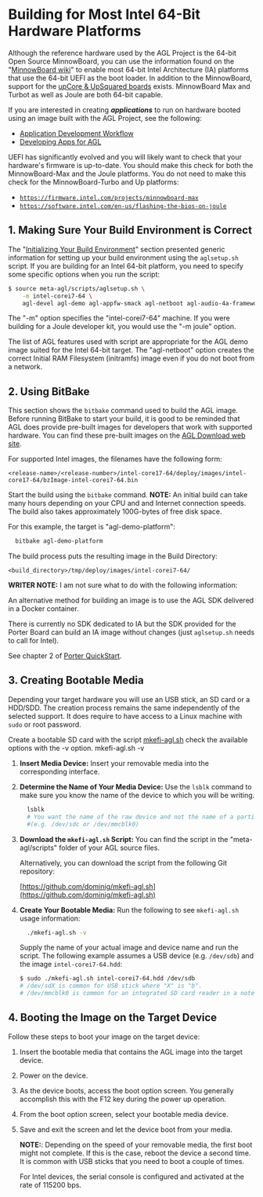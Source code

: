# Building for Most Intel 64-Bit Hardware Platforms

Although the reference hardware used by the AGL Project is the 64-bit Open Source MinnowBoard,
you can use the information found on the "[MinnowBoard wiki](https://minnowboard.org/)"
to enable most 64-bit Intel Architecture (IA) platforms that use the 64-bit
UEFI as the boot loader.
In addition to the MinnowBoard, support for the
[upCore & UpSquared boards](http://www.up-board.org/upsquared/) exists.
MinnowBoard Max and Turbot as well as Joule are both 64-bit capable.

If you are interested in creating ***applications*** to run on hardware booted
using an image built with the AGL Project, see the following:

* [Application Development Workflow](../../../app-workflow-intro.html/overview)
* [Developing Apps for AGL](https://wiki.automotivelinux.org/agl-distro/developer_resources_intel_apps)

UEFI has significantly evolved and you will likely want to check that your hardware's
firmware is up-to-date.
You should make this check for both the MinnowBoard-Max and the Joule platforms.
You do not need to make this check for the MinnowBoard-Turbo and Up platforms:

* [`https://firmware.intel.com/projects/minnowboard-max`](https://firmware.intel.com/projects/minnowboard-max)
* [`https://software.intel.com/en-us/flashing-the-bios-on-joule`](https://software.intel.com/en-us/flashing-the-bios-on-joule)

## 1. Making Sure Your Build Environment is Correct

The
"[Initializing Your Build Environment](../../../image-workflow-initialize-build-environment.html/Initializing-your-build-environment)"
section presented generic information for setting up your build environment
using the `aglsetup.sh` script.
If you are building for an Intel 64-bit platform, you need to specify some
specific options when you run the script:

```bash
$ source meta-agl/scripts/aglsetup.sh \
    -m intel-corei7-64 \
    agl-devel agl-demo agl-appfw-smack agl-netboot agl-audio-4a-framework
```

The "-m" option specifies the "intel-corei7-64" machine.
If you were building for a Joule developer kit, you would use the
"-m joule" option.

The list of AGL features used with script are appropriate for the AGL demo image suited
for the Intel 64-bit target.
The "agl-netboot" option creates the correct Initial RAM Filesystem (initramfs)
image even if you do not boot from a network.

## 2. Using BitBake

This section shows the `bitbake` command used to build the AGL image.
Before running BitBake to start your build, it is good to be reminded that AGL
does provide pre-built images for developers that work with supported hardware.
You can find these pre-built images on the
[AGL Download web site](https://download.automotivelinux.org/AGL/release).

For supported Intel images, the filenames have the following form:

```
<release-name>/<release-number>/intel-core17-64/deploy/images/intel-core17-64/bzImage-intel-corei7-64.bin
```

Start the build using the `bitbake` command.
**NOTE:** An initial build can take many hours depending on your
CPU and and Internet connection speeds.
The build also takes approximately 100G-bytes of free disk space.

For this example, the target is "agl-demo-platform":

```bash
  bitbake agl-demo-platform
```

The build process puts the resulting image in the Build Directory:

```
<build_directory>/tmp/deploy/images/intel-corei7-64/
```

**WRITER NOTE:** I am not sure what to do with the following information:

An alternative method for building an image is to use the AGL SDK delivered in a Docker container.

There is currently no SDK dedicated to IA but the SDK provided for the Porter Board can build an IA image without changes (just `aglsetup.sh` needs to call for Intel).

See chapter 2 of [Porter QuickStart](http://iot.bzh/download/public/2016/sdk/AGL-Kickstart-on-Renesas-Porter-board.pdf "wikilink").

## 3. Creating Bootable Media

Depending your target hardware you will use an USB stick, an SD card or a HDD/SDD.
The creation process remains the same independently of the selected support.
It does require to have access to a Linux machine with `sudo` or root password.

Create a bootable SD card with the script [mkefi-agl.sh](https://gerrit.automotivelinux.org/gerrit/gitweb?p=AGL/meta-agl.git;a=blob_plain;f=scripts/mkefi-agl.sh;hb=HEAD)
check the available options with the -v option. mkefi-agl.sh -v

1. **Insert Media Device:**
   Insert your removable media into the corresponding interface.

2. **Determine the Name of Your Media Device:**
   Use the `lsblk` command to make sure you know the name of the device to which you will be writing.

   ```bash
     lsblk
     # You want the name of the raw device and not the name of a partition on the media.
     #(e.g. /dev/sdc or /dev/mmcblk0)
   ```

3. **Download the `mkefi-agl.sh` Script:**
   You can find the script in the "meta-agl/scripts" folder of your AGL source files.

   Alternatively, you can download the script from the following Git repository:

   [https://github.com/dominig/mkefi-agl.sh](https://github.com/dominig/mkefi-agl.sh)

4. **Create Your Bootable Media:**
   Run the following to see `mkefi-agl.sh` usage information:

   ```bash
     ./mkefi-agl.sh -v
   ```

   Supply the name of your actual image and device name and run the script.
   The following example assumes a USB device (e.g. `/dev/sdb`) and the image
   `intel-corei7-64.hdd`:

   ```bash
   $ sudo ./mkefi-agl.sh intel-corei7-64.hdd /dev/sdb
   # /dev/sdX is common for USB stick where "X" is "b".
   # /dev/mmcblk0 is common for an integrated SD card reader in a notebook computer.
   ```

## 4. Booting the Image on the Target Device

Follow these steps to boot your image on the target device:

1. Insert the bootable media that contains the AGL image into the target device.

2. Power on the device.

3. As the device boots, access the boot option screen.
   You generally accomplish this with the F12 key during the power up operation.

4. From the boot option screen, select your bootable media device.

5. Save and exit the screen and let the device boot from your media.

   **NOTE:**: Depending on the speed of your removable media, the first boot might
   not complete.
   If this is the case, reboot the device a second time.
   It is common with USB sticks that you need to boot a couple of times.

   For Intel devices, the serial console is configured and activated at the rate of 115200 bps.

